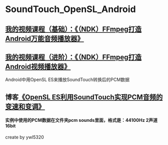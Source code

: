 # SoundTouch_OpenSL_Android
## [我的视频课程（基础）：《（NDK）FFmpeg打造Android万能音频播放器》](https://edu.csdn.net/course/detail/6842)
## [我的视频课程（进阶）：《（NDK）FFmpeg打造Android视频播放器》](https://edu.csdn.net/course/detail/8036)
Android中用OpenSL ES来播放SoundTouch转换后的PCM数据
## 博客[《OpenSL ES利用SoundTouch实现PCM音频的变速和变调》](https://blog.csdn.net/ywl5320/article/details/79735943)
#### 实例中使用的PCM数据在文件夹pcm sounds里面，格式是：44100Hz 2声道 16bit

create by ywl5320
